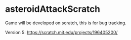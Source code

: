 # asteroidAttackScratch
Game will be developed on scratch, this is for bug tracking.

Version 5: https://scratch.mit.edu/projects/196405200/

